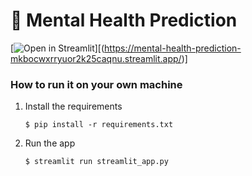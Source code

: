 # 💬 Mental Health Prediction


[![Open in Streamlit](https://static.streamlit.io/badges/streamlit_badge_black_white.svg)][(https://mental-health-prediction-mkbocwxrryuor2k25caqnu.streamlit.app/)]

### How to run it on your own machine

1. Install the requirements

   ```
   $ pip install -r requirements.txt
   ```

2. Run the app

   ```
   $ streamlit run streamlit_app.py
   ```
